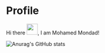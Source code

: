 # Profile
Hi there <img src="https://raw.githubusercontent.com/MartinHeinz/MartinHeinz/master/wave.gif" width="30px">, I am Mohamed Mondad!


![Anurag's GitHub stats](https://github-readme-stats.vercel.app/api?username=mmondad&show_icons=true&theme=radical)

